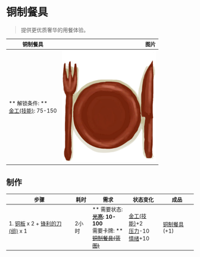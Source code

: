 # 铜制餐具  
> 提供更优质奢华的用餐体验。  
  
  铜制餐具  |   图片   
 ----  |  ----:   
 ** 解锁条件: **<br>[金工(技能)](Skill_Metalworking.md): 75-150  |  <img decoding="async" src="Sprite/EatingUtensilsCopper.png" href="a.md" style="max-width:300px;max-height:300px;">   
  
## 制作  
步骤  |  耗时  |  需求  |  状态变化  |  成品  
----  |  ----  |  ----  |  ----  |  ----  
1. [铜板](CopperSheet.md) x 2 + [锋利的刀(组)](GpTag_CutterAdv.md) x 1  |  2小时  |  ** 需要状态: **<br>[光亮](Light.md): 10-100<br>** 需要卡牌: **<br>~~[铜制餐具(蓝图)](Bp_EatingUtensilsCopper.md)~~  |  [金工(技能)](Skill_Metalworking.md)+2<br>[压力](Stress.md)-10<br>[情绪](Morale.md)+10  |  [铜制餐具](EatingUtensilsCopper.md)(+1)  


<script>document.title="铜制餐具 - 卡牌生存百科 Card Survival Wiki";</script>